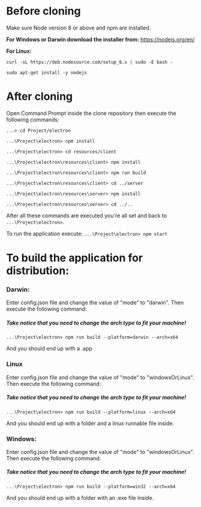 # Before cloning

Make sure Node version 8 or above and npm are installed.

**For Windows or Darwin download the installer from:** https://nodejs.org/en/

**For Linux:**

`curl -sL https://deb.nodesource.com/setup_8.x | sudo -E bash - `

`sudo apt-get install -y nodejs `


# After cloning

Open Command Prompt inside the clone repository then execute the following commands:

`...> cd Project/electron`

`...\Project\electron> npm install`

`...\Project\electron> cd resources/client`

`...\Project\electron\resources\client> npm install`

`...\Project\electron\resources\client> npm run build`

`...\Project\electron\resources\client> cd ../server`

`...\Project\electron\resources\server> npm install`

`...\Project\electron\resources\server> cd ../..`

After all these commands are executed you're all set and back to `...\Project\electron>`.

To run the application execute:
`...\Project\electron> npm start`

# To build the application for distribution:

### Darwin:

Enter config.json file and change the value of "mode" to "darwin".
Then execute the following command:

##### Take notice that you need to change the arch type to fit your machine! #####

`...\Project\electron> npm run build --platform=darwin --arch=x64`

And you should end up with a .app


### Linux

Enter config.json file and change the value of "mode" to "windowsOrLinux".
Then execute the following command:

##### Take notice that you need to change the arch type to fit your machine! #####

`...\Project\electron> npm run build --platform=linux --arch=x64`

And you should end up with a folder and a linux runnable file inside.


### Windows:

Enter config.json file and change the value of "mode" to "windowsOrLinux".
Then execute the following command:

##### Take notice that you need to change the arch type to fit your machine! #####

`...\Project\electron> npm run build --platform=win32 --arch=x64`

And you should end up with a folder with an .exe file inside.


